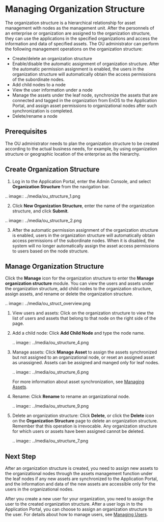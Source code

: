 # Managing Organization Structure

The organization structure is a hierarchical relationship for asset management with nodes as the management unit. After the personnels of an enterprise or organization are assigned to the organization structure, they can use the applications in the specified organizations and access the information and data of specified assets. The OU administrator can perform the following management operations on the organization structure:

- Create/delete an organization structure
- Enable/disable the automatic assignment of organization structure. After the automatic permission assignment is enabled, the users in the organization structure will automatically obtain the access permissions of the subordinate nodes.
- Add child nodes to a node
- View the user information under a node
- Manage the assets under the leaf node, synchronize the assets that are connected and tagged in the organization from EnOS to the Application Portal, and assign asset permissions to organizational nodes after such synchronization is completed.
- Delete/rename a node

## Prerequisites

The OU administrator needs to plan the organization structure to be created according to the actual business needs, for example, by using organization structure or geographic location of the enterprise as the hierarchy.

## Create Organization Structure

1. Log in to the Application Portal, enter the Admin Console, and select **Organization Structure** from the navigation bar.

  .. image:: ../media/ou_structure_1.png

2. Click **New Organization Structure**, enter the name of the organization structure, and click **Submit**.

  .. image:: ../media/ou_structure_2.png

3. After the automatic permission assignment of the organization structure is enabled, users in the organization structure will automatically obtain access permissions of the subordinate nodes. When it is disabled, the system will no longer automatically assign the asset access permissions to users based on the node structure.

## Manage Organization Structure

Click the **Manage** icon for the organization structure to enter the **Manage organization structure** module. You can view the users and assets under the organization structure, add child nodes to the organization structure, assign assets, and rename or delete the organization structure.

.. image:: ../media/ou_struct_overview.png

1. View users and assets: Click on the organization structure to view the list of users and assets that belong to that node on the right side of the page.

2. Add a child node: Click **Add Child Node** and type the node name.

   .. image:: ../media/ou_structure_4.png

3. Manage assets: Click **Manage Asset** to assign the assets synchronized but not assigned to an organizational node, or reset an assigned asset as unassigned. Assets can be assigned and manged only for leaf nodes.

   .. image:: ../media/ou_structure_6.png

   For more information about asset synchronization, see [Managing Assets](managing_asset_permission).

4. Rename: Click **Rename** to rename an organizational node.

   .. image:: ../media/ou_structure_9.png

5. Delete an organization structure: Click **Delete**, or click the **Delete** icon on the **Organization Structure** page to delete an organization structure. Remember that this operation is irrevocable. Any organization structure for which users or assets have been assigned cannot be deleted.

   .. image:: ../media/ou_structure_7.png

## Next Step

After an organization structure is created, you need to assign new assets to the organizational nodes through the assets management function under the leaf nodes if any new assets are synchronized to the Application Portal, and the information and data of the new assets are accessible only for the users in the organizational nodes.

After you create a new user for your organization, you need to assign the user to the created organization structure. After a user logs in to the Application Portal, you can choose to assign an organization structure to the user. For details about how to manage users, see [Managing Users](managing_users).

<!-- end -->
